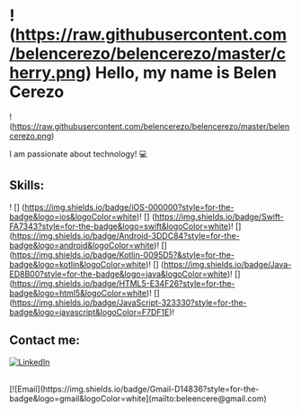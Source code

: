 # !(https://raw.githubusercontent.com/belencerezo/belencerezo/master/cherry.png) Hello, my name is Belen Cerezo

!(https://raw.githubusercontent.com/belencerezo/belencerezo/master/belencerezo.png)

I am passionate about technology! 💻

## Skills:
!
[] (https://img.shields.io/badge/iOS-000000?style=for-the-badge&logo=ios&logoColor=white)!
[] (https://img.shields.io/badge/Swift-FA7343?style=for-the-badge&logo=swift&logoColor=white)!
[] (https://img.shields.io/badge/Android-3DDC84?style=for-the-badge&logo=android&logoColor=white)!
[] (https://img.shields.io/badge/Kotlin-0095D5?&style=for-the-badge&logo=kotlin&logoColor=white)!
[] (https://img.shields.io/badge/Java-ED8B00?style=for-the-badge&logo=java&logoColor=white)!
[] (https://img.shields.io/badge/HTML5-E34F26?style=for-the-badge&logo=html5&logoColor=white)!
[] (https://img.shields.io/badge/JavaScript-323330?style=for-the-badge&logo=javascript&logoColor=F7DF1E)!

## Contact me:

[![LinkedIn](https://img.shields.io/badge/LinkedIn-0077B5?style=for-the-badge&logo=linkedin&logoColor=white)](https://www.linkedin.com/in/belen-cerezo)

</br>
[![Email](https://img.shields.io/badge/Gmail-D14836?style=for-the-badge&logo=gmail&logoColor=white](mailto:beleencere@gmail.com)
